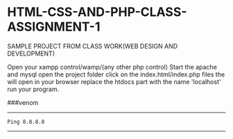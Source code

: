 # HTML-CSS-AND-PHP-CLASS-ASSIGNMENT-1
SAMPLE PROJECT FROM CLASS WORK(WEB DESIGN AND DEVELOPMENT)

Open your xampp control/wamp/(any other php control)
Start the apache and mysql
open the project folder 
click on the index.html/index.php files
the will open in your browser
replace the htdocs part with the name 'localhost'
run your program.

###venom


---
```
Ping 8.8.8.8
```
---
